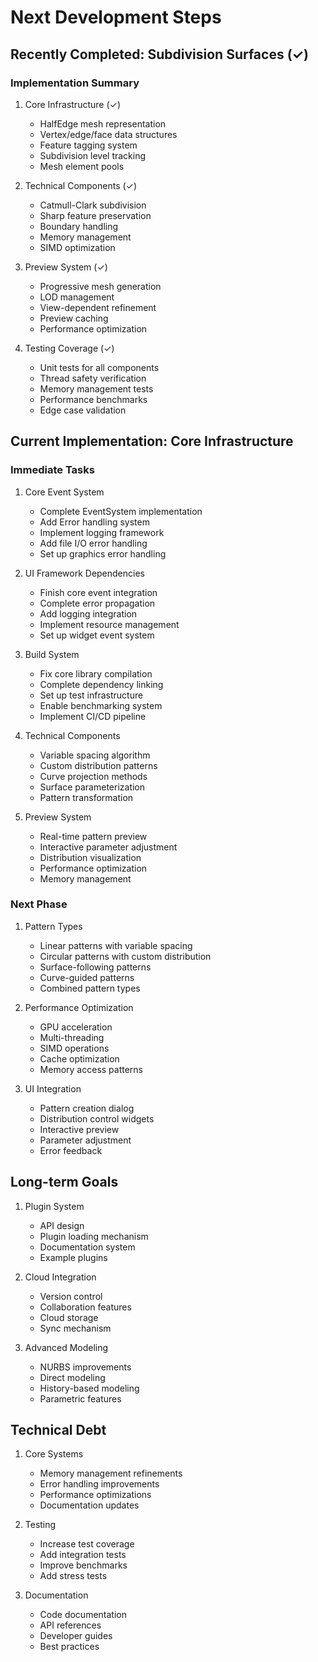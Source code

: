 # Next Development Steps

## Recently Completed: Subdivision Surfaces (✓)

### Implementation Summary
1. Core Infrastructure (✓)
   - HalfEdge mesh representation
   - Vertex/edge/face data structures
   - Feature tagging system
   - Subdivision level tracking
   - Mesh element pools

2. Technical Components (✓)
   - Catmull-Clark subdivision
   - Sharp feature preservation
   - Boundary handling
   - Memory management
   - SIMD optimization

3. Preview System (✓)
   - Progressive mesh generation
   - LOD management
   - View-dependent refinement
   - Preview caching
   - Performance optimization

4. Testing Coverage (✓)
   - Unit tests for all components
   - Thread safety verification
   - Memory management tests
   - Performance benchmarks
   - Edge case validation

## Current Implementation: Core Infrastructure

### Immediate Tasks
1. Core Event System
   - Complete EventSystem implementation
   - Add Error handling system
   - Implement logging framework
   - Add file I/O error handling
   - Set up graphics error handling

2. UI Framework Dependencies
   - Finish core event integration
   - Complete error propagation
   - Add logging integration
   - Implement resource management
   - Set up widget event system

3. Build System
   - Fix core library compilation
   - Complete dependency linking
   - Set up test infrastructure
   - Enable benchmarking system
   - Implement CI/CD pipeline

2. Technical Components
   - Variable spacing algorithm
   - Custom distribution patterns
   - Curve projection methods
   - Surface parameterization
   - Pattern transformation

3. Preview System
   - Real-time pattern preview
   - Interactive parameter adjustment
   - Distribution visualization
   - Performance optimization
   - Memory management

### Next Phase
1. Pattern Types
   - Linear patterns with variable spacing
   - Circular patterns with custom distribution
   - Surface-following patterns
   - Curve-guided patterns
   - Combined pattern types

2. Performance Optimization
   - GPU acceleration
   - Multi-threading
   - SIMD operations
   - Cache optimization
   - Memory access patterns

3. UI Integration
   - Pattern creation dialog
   - Distribution control widgets
   - Interactive preview
   - Parameter adjustment
   - Error feedback

## Long-term Goals

1. Plugin System
   - API design
   - Plugin loading mechanism
   - Documentation system
   - Example plugins

2. Cloud Integration
   - Version control
   - Collaboration features
   - Cloud storage
   - Sync mechanism

3. Advanced Modeling
   - NURBS improvements
   - Direct modeling
   - History-based modeling
   - Parametric features

## Technical Debt

1. Core Systems
   - Memory management refinements
   - Error handling improvements
   - Performance optimizations
   - Documentation updates

2. Testing
   - Increase test coverage
   - Add integration tests
   - Improve benchmarks
   - Add stress tests

3. Documentation
   - Code documentation
   - API references
   - Developer guides
   - Best practices
